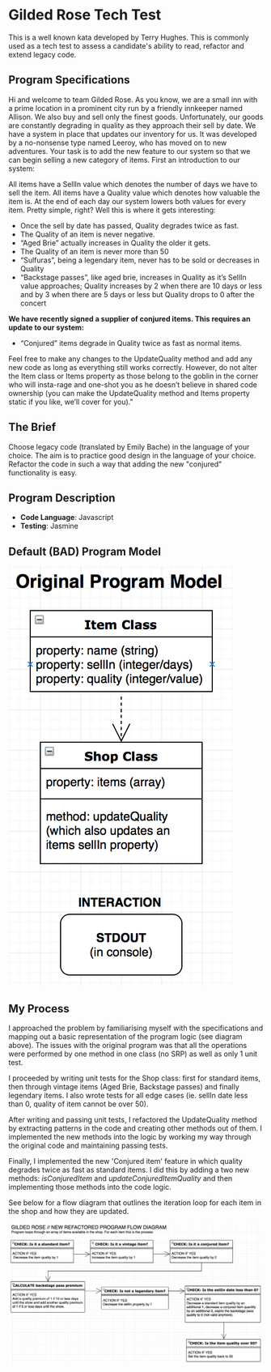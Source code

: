 # Gilded Rose Tech Test

This is a well known kata developed by Terry Hughes. This is commonly used as a tech test to assess a candidate's ability to read, refactor and extend legacy code.

## Program Specifications

Hi and welcome to team Gilded Rose. As you know, we are a small inn with a prime location in a prominent city run by a friendly innkeeper named Allison. We also buy and sell only the finest goods. Unfortunately, our goods are constantly degrading in quality as they approach their sell by date. We have a system in place that updates our inventory for us. It was developed by a no-nonsense type named Leeroy, who has moved on to new adventures. Your task is to add the new feature to our system so that we can begin selling a new category of items. First an introduction to our system:

All items have a SellIn value which denotes the number of days we have to sell the item. All items have a Quality value which denotes how valuable the item is. At the end of each day our system lowers both values for every item. Pretty simple, right? Well this is where it gets interesting:

* Once the sell by date has passed, Quality degrades twice as fast.
* The Quality of an item is never negative.
* “Aged Brie” actually increases in Quality the older it gets.
* The Quality of an item is never more than 50
* “Sulfuras”, being a legendary item, never has to be sold or decreases in Quality
* “Backstage passes”, like aged brie, increases in Quality as it’s SellIn value approaches; Quality increases by 2 when there are 10 days or less and by 3 when there are 5 days or less but Quality drops to 0 after the concert

**We have recently signed a supplier of conjured items. This requires an update to our system:**

* “Conjured” items degrade in Quality twice as fast as normal items.

Feel free to make any changes to the UpdateQuality method and add any new code as long as everything still works correctly. However, do not alter the Item class or Items property as those belong to the goblin in the corner who will insta-rage and one-shot you as he doesn’t believe in shared code ownership (you can make the UpdateQuality method and Items property static if you like, we’ll cover for you)."

## The Brief

Choose legacy code (translated by Emily Bache) in the language of your choice. The aim is to practice good design in the language of your choice. Refactor the code in such a way that adding the new "conjured" functionality is easy.

## Program Description

* **Code Language**: Javascript
* **Testing**: Jasmine  

## Default (BAD) Program Model

![Default Gilded Rose Model Program Diagram - Before Changes](gilded-rose-before.png)

## My Process

I approached the problem by familiarising myself with the specifications and mapping out a basic representation of the program logic (see diagram above). The issues with the original program was that all the operations were performed by one method in one class (no SRP) as well as only 1 unit test.

I proceeded by writing unit tests for the Shop class: first for standard items, then through vintage items (Aged Brie, Backstage passes) and finally legendary items. I also wrote tests for all edge cases (ie. sellIn date less than 0, quality of item cannot be over 50).

After writing and passing unit tests, I refactored the UpdateQuality method by extracting patterns in the code and creating other methods out of them. I implemented the new methods into the logic by working my way through the original code and maintaining passing tests.

Finally, I implemented the new 'Conjured item' feature in which quality degrades twice as fast as standard items. I did this by adding a two new methods: *isConjuredItem* and *updateConjuredItemQuality* and then implementing those methods into the code logic.

See below for a flow diagram that outlines the iteration loop for each item in the shop and how they are updated.

 ![New Refactored Gilded Rose Model Program Diagram - After Changes](gildedRoseNew_flowDiagram_April2018.png)
